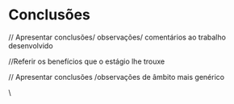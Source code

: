 # Conclusões

// Apresentar conclusões/ observações/ comentários ao trabalho desenvolvido

//Referir os benefícios que o estágio lhe trouxe

// Apresentar conclusões /observações de âmbito mais genérico

\
